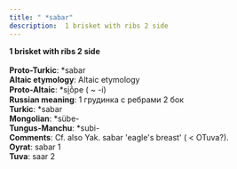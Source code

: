```yaml
---
title: " *sabar"
description:  1 brisket with ribs 2 side
---
```

<strong> 1 brisket with ribs 2 side</strong><br><br>
<strong>Proto-Turkic</strong>:  *sabar<br>
<strong>Altaic etymology</strong>:  Altaic etymology<br>
<strong> Proto-Altaic</strong>:  *si̯ŏ̀pe ( ~ -i)<br>
<strong>Russian meaning</strong>:  1 грудинка с ребрами 2 бок<br>
<strong>Turkic</strong>:  *sabar<br>
<strong>Mongolian</strong>:  *sübe-<br>
<strong>Tungus-Manchu</strong>:  *subi-<br>
<strong>Comments</strong>:  Cf. also Yak. sabar 'eagle's breast' ( < OTuva?).<br>
<strong>Oyrat</strong>:  sabar 1<br>
<strong>Tuva</strong>:  saar 2<br>


